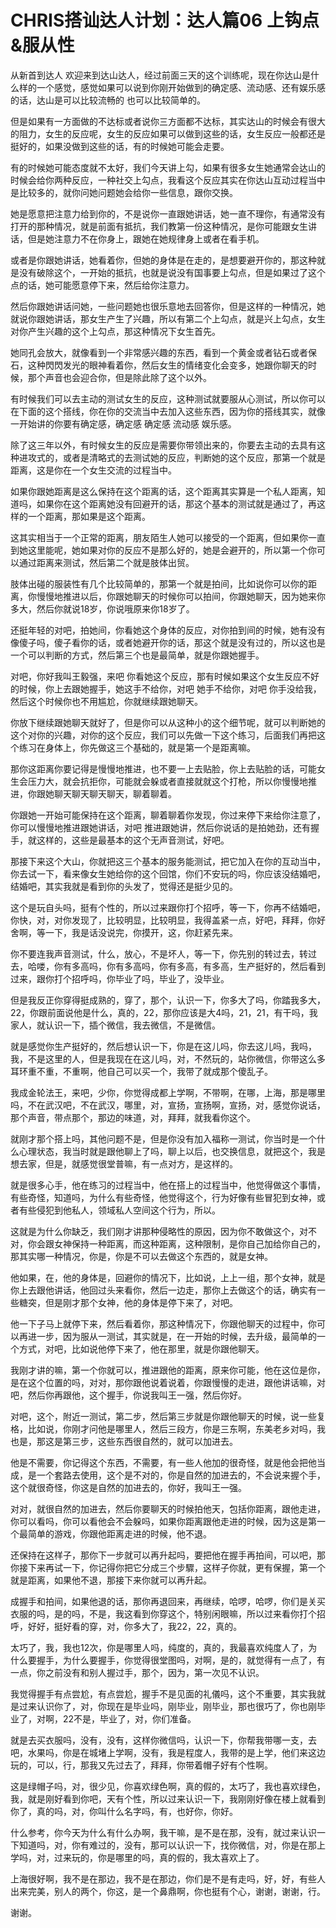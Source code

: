 # CHRIS搭讪达人计划：达人篇06 上钩点&服从性

从新首到达人 欢迎来到达山达人，经过前面三天的这个训练呢，现在你达山是什么样的一个感觉，感觉如果可以说到你刚开始做到的确定感、流动感、还有娱乐感的话，达山是可以比较流畅的 也可以比较简单的。

但是如果有一方面做的不达标或者说你三方面都不达标，其实达山的时候会有很大的阻力，女生的反应呢，女生的反应如果可以做到这些的话，女生反应一般都还是挺好的，如果没做到这些的话，有的时候她可能会走要。

有的时候她可能态度就不太好，我们今天讲上勾，如果有很多女生她通常会达山的时候会给你两种反应，一种社交上勾点，我看这个反应其实在你达山互动过程当中是比较多的，就你问她问题她会给你一些信息，跟你交换。

她是愿意把注意力给到你的，不是说你一直跟她讲话，她一直不理你，有通常没有打开的那种情况，就是前面有抵抗，我们教第一份这种情况，是你可能跟女生讲话，但是她注意力不在你身上，跟她在她规律身上或者在看手机。

或者是你跟她讲话，她看着你，但她的身体是在走的，是想要避开你的，那这种就是没有破除这个，一开始的抵抗，也就是说没有国事要上勾点，但是如果过了这个点的话，她可能愿意停下来，然后给你注意力。

然后你跟她讲话问她，一些问题她也很乐意地去回答你，但是这样的一种情况，她就说你跟她讲话，那女生产生了兴趣，所以有第二个上勾点，就是兴上勾点，女生对你产生兴趣的这个上勾点，那这种情况下女生首先。

她同孔会放大，就像看到一个非常感兴趣的东西，看到一个黄金或者钻石或者保石，这种閃閃发光的眼神看着你，然后女生的情绪变化会变多，她跟你聊天的时候，那个声音也会迎合你，但是除此除了这个以外。

有时候我们可以去主动的测试女生的反应，这种测试就要服从心测试，所以你可以在下面的这个搭线，你在你的交流当中去加入这些东西，因为你的搭线其实，就像一开始讲的你要有确定感，确定感 确定感 流动感 娱乐感。

除了这三年以外，有时候女生的反应是需要你带领出来的，你要去主动的去具有这种进攻式的，或者是清略式的去测试她的反应，判断她的这个反应，那第一个就是距离，这是你在一个女生交流的过程当中。

如果你跟她距离是这么保持在这个距离的话，这个距离其实算是一个私人距离，知道吗，如果你在这个距离她没有回避开的话，那这个基本的测试就是通过了，再这样的一个距离，那如果是这个距离。

这其实相当于一个正常的距离，朋友陌生人她可以接受的一个距离，但如果你一直到她这里能呢，她如果对你的反应不是那么好的，她是会避开的，所以第一个你可以通过距离来测试，然后第二个就是肢体出贸。

肢体出碰的服装性有几个比较简单的，那第一个就是拍间，比如说你可以你的距离，你慢慢地推进以后，你跟她聊天的时候你可以拍间，你跟她聊天，因为她来你多大，然后你就说18岁，你说哦原来你18岁了。

还挺年轻的对吧，拍她间，你看她这个身体的反应，对你拍到间的时候，她有没有像傻子吗，傻子看你的话，或者她避开你的话，那这个就是没有过的，所以这也是一个可以判断的方式，然后第三个也是最简单，就是你跟她握手。

对吧，你好我叫王毅强，来吧 你看她这个反应，那有时候如果这个女生反应不好的时候，你上去跟她握手，她这手不给你，对吧 她手不给你，对吧 你手没给我，然后这个时候你也不用尴尬，你就继续跟她聊天。

你放下继续跟她聊天就好了，但是你可以从这种小的这个细节呢，就可以判断她的这个对你的兴趣，对你的这个反应，我们可以先做一下这个练习，后面我们再把这个练习在身体上，你先做这三个基础的，就是第一个是距离嘛。

那你这距离你要记得是慢慢地推进，也不要一上去贴脸，你上去贴脸的话，可能女生会压力大，就会抗拒你，可能就会躲或者直接就就这个打枪，所以你慢慢地推进，你跟她聊天聊天聊天聊天，聊着聊着。

你跟她一开始可能保持在这个距离，聊着聊着你发现，你过来停下来给你注意了，你可以慢慢地推进跟她讲话，对吧 推进跟她讲，然后你说话的是拍她劲，还有握手，就这样的，这些是最基本的这个无声音测试，好吧。

那接下来这个大山，你就把这三个基本的服务能测试，把它加入在你的互动当中，你去试一下，看来像女生她给你的这个回馆，你们不安玩的吗，你应该没结婚吧，结婚吧，其实我就是看到你的头发了，觉得还是挺少见的。

这个是玩自头吗，挺有个性的，所以过来跟你打个招呼，等一下，你再不结婚吧，你快，对，对你发现了，比较明显，比较明显，我得盖紧一点，好吧，拜拜，你好舍啊，等一下，我是话没说完，你摸开，这，你赶紧先来。

你不要连我声音测试，什么，放心，不是坏人，等一下，你先别的转过去，转过去，哈喽，你有多高吗，你有多高吗，你有多高，有多高，生产挺好的，然后看到过来，跟你打个招呼吗，你毕业了吗，毕业了，没毕业。

但是我反正你穿得挺成熟的，穿了，那个，认识一下，你多大了吗，你踏我多大，22，你跟前面说他是什么，真的，22，那你应该是大4吗，21，21，有干吗，我家人，就认识一下，插个微信，我去微信，不是微信。

就是感觉你生产挺好的，然后想认识一下，你是在这儿吗，你去这儿吗，我吗，我，不是这里的人，但是我现在在这儿吗，对，不然玩的，站你微信，你带这么多耳环重不重，不重啊，他自己可以买一个，我带了就成那个傻乱子。

我成金轮法王，来吧，少你，你觉得成都上学啊，不带啊，在哪，上海，那是哪里吗，不在武汉吧，不在武汉，哪里，对，宣扬，宣扬啊，宣扬，对，感觉你说话，那个声音，带点那个，那边的味道，对，拜拜，就我看你这个。

就刚才那个搭上吗，其他问题不是，但是你没有加入福称一测试，你当时是一个什么心理状态，我当时就是跟他聊上了吗，聊上以后，也交换信息，就把这个，我是想去家，但是，就感觉很堂普嘛，有一点对方，是这样的。

就是很多心手，他在练习的过程当中，他在搭上的过程当中，他觉得做这个事情，有些奇怪，知道吗，为什么有些奇怪，他觉得这个，行为好像有些冒犯到女神，或者有些侵犯到他私人，领域私人空间这个行为，所以。

这就是为什么你缺乏，我们刚才讲那种侵略性的原因，因为你不敢做这个，对不对，你会跟女神保持一种距离，而这种距离，这种限制，是你自己加给你自己的，那其实哪一种情况，你是，你是不可以去做这个东西的，就是女神。

他如果，在，他的身体是，回避你的情况下，比如说，上上一组，那个女神，就是你上去跟他讲话，他回过头来看你，然后一边走，那你上去做这个的话，确实有一些糖突，但是刚才那个女神，他的身体是停下来了，对吧。

他一下子马上就停下来，然后看着你，那这种情况下，你跟他聊天的过程中，你可以再进一步，因为服从一测试，其实就是，在一开始的时候，去升级，最简单的一个方式，对吧，比如说他停下来了，他在那里，就是你跟他聊天。

我刚才讲的嘛，第一个你就可以，推进跟他的距离，原来你可能，他在这位是你，是在这个位置的吗，对对，那你跟他说着说着，你跟慢慢的走进，跟他讲话嘛，对吧，然后你再跟他，这个握手，你说我叫王一强，然后你好。

对吧，这个，附近一测试，第二步，然后第三步就是你跟他聊天的时候，说一些复格，比如说，你刚才问他是哪里人，然后三段方，你是三东啊，东美老乡对吗，我也是，那这是第三步，这些东西很自然的，就可以加进去。

他是不需要，你记得这个东西，不需要，有一些人他加的很奇怪，就是他会把他当成，是一个套路去使用，这个是不对的，你是自然的加进去的，不会说来握个手，这个就很奇怪，你这是自然的加进去的，你好，我叫王一强。

对对，就很自然的加进去，然后你要聊天的时候拍他天，包括你距离，跟他走进，你可以看吗，你可以看他会不会躲吗，如果你距离跟他走进的时候，因为这是第一个最简单的游戏，你跟他距离走进的时候，他不退。

还保持在这样子，那你下一步就可以再升起吗，要把他在握手再拍间，可以吧，那你接下来再试一下，你记得你把它分成三个步驟，这样子你就，更有保握，第一个就是距离，如果他不退，那接下来你就可以再升起。

成握手和拍间，如果他退的话，那你再退回来，再继续，哈啰，哈啰，你们是关买衣服的吗，是的吗，不是，我这看到你穿这个，特别闲眼嘛，所以过来看你打个招呼，好好，挺好看的穿，对，你多大了，我22，22，真的。

太巧了，我，我也12次，你是哪里人吗，纯度的，真的，我最喜欢纯度人了，为什么要握手，为什么要握手，你觉得很堂图吗，对啊，是的，就觉得有一点了，有一点，你之前没有和别人握过手，那个，因为，第一次见不认识。

我觉得握手有点尝尬，有点尝尬，握手不是见面的礼儀吗，这个不重要，其实我就是过来认识你了，对，你现在是毕业吗，刚毕业，刚毕业，那也很巧了，你也刚毕业了，对啊，22不是，毕业了，对，你们准备。

就是去买衣服吗，没有，没有，这样你微信吗，认识一下，你帮我带哪一支，去吧，水果吗，你是在城堵上学啊，没有，我是程度人，我带的是上学，他们来这边玩的，可以，行，那我又先过去了，拜拜，你带着帽子好有个性啊。

这是绿帽子吗，对，很少见，你喜欢绿色啊，真的假的，太巧了，我也喜欢绿色，我，就是刚好看到你吧，天有个性，所以过来认识一下，我刚刚好像在楼上就看到你了，真的吗，对，你叫什么名字吗，有，也好你，你好。

什么参考，你今天为什么有什么办啊，我干嘛，是不是在那，没有，就过来认识一下知道吗，对，你有难过的，没有，那可以认识一下，找你微信，对，你是在那上学吗，对，过来玩的，你是哪里的吗，真的假的，我太喜欢上了。

上海很好啊，我不是在那边，我不是在那边，你们是不是有走吗，好，好，有些人出来完美，别人的两个，你这，是一个鼻鼎啊，你也挺有个心，谢谢，谢谢，行。

谢谢。